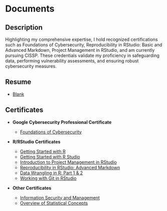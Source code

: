 <h1>Documents</h1>

<h2>Description</h2>
Highlighting my comprehensive expertise, I hold recognized certifications such as Foundations of Cybersecurity, Reproducibility in RStudio: Basic and Advanced Markdown, Project Management in RStudio, and am currently pursuing CISSP. These credentials validate my proficiency in safeguarding data, performing vulnerability assessments, and ensuring robust cybersecurity measures.
<br />

<h2> Resume</h2>

- [Blank](https://github.com/malikaii99/Porfolio-Documents/blob/53be09fe946fbf756ed03543fb8631ac2b8c94cf/Foundations%20of%20Cybersecurity%20Certficate.pdf)
  
<h2> Certificates</h2>

- <b>Google Cybersecurity Professional Certificate </b>
  - [Foundations of Cybersecurity](https://github.com/malikaii99/Porfolio-Documents/blob/53be09fe946fbf756ed03543fb8631ac2b8c94cf/Foundations%20of%20Cybersecurity%20Certficate.pdf) 
  
- <b>R/RStudio Certificates </b>
  - [Getting Started with R](https://github.com/malikaii99/Porfolio-Documents/blob/0f2291d762ff6af7c206270e94f7ce7555a2bb64/Getting%20Started%20with%20R%20Certificate.pdf)
  - [Getting Started with R Studio](https://github.com/malikaii99/Porfolio-Documents/blob/63cb4cc13e05da4fc0f88e138e275c75aab97241/Getting%20Started%20with%20Rstudio%20Certificate.pdf) 
  - [Introduction to Project Management in RStudio](https://github.com/malikaii99/Porfolio-Documents/blob/9f20f78c83ba6770caf19cbb29683b75a2c7f989/andy-malik-afrifa-introduction-to-project-management-in-rstudio%20(1).pdf)
  - [Reproducibility in RStudio: Advanced Markdown](https://github.com/malikaii99/Porfolio-Documents/blob/601510f26894bdcdaf69e859b639fc8ca1a4db2f/andy-malik-afrifa-reproducibility-in-rstudio_-advanced-markdown%20(1).pdf)
  - [Data Wrangling in R: Part 1 & 2](https://github.com/malikaii99/Porfolio-Documents/blob/2c33f890f9e6a8e01469b1296533c10932b5b011/andy-malik-afrifa-data-wrangling-in-r_-part-1%20(1).pdf)
  - [Working with Git in RStudio ](https://github.com/malikaii99/Porfolio-Documents/blob/6d4a80eacfd8bcf4f53dc25a0a67dff94bc82ed1/andy-malik-afrifa-working-with-git-in-rstudio%20(1).pdf)
- <b>Other Certificates </b>
  - [Information Security and Management](https://github.com/malikaii99/Porfolio-Documents/blob/476dbce76796593b9d8f5edcd5652cdd60658c31/NIH%20Information%20Security%20and%20Management%20Certificate.pdf)
  - [Overview of Statistical Concepts](https://github.com/malikaii99/Porfolio-Documents/blob/03ce8df38921ad5a33403731dcc21ab5b1e76180/andy-malik-afrifa-overview-of-statistical-concepts_-part-1%20(1).pdf)
